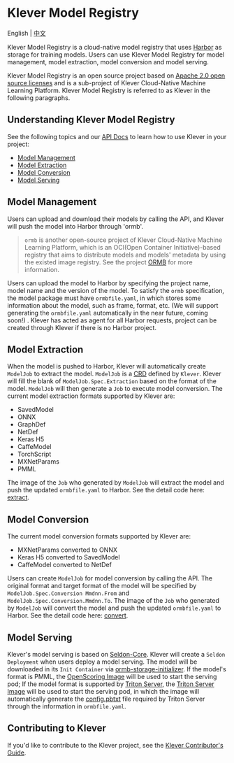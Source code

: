 # Klever Model Registry

English | [中文](docs_zh/README.md)

Klever Model Registry is a cloud-native model registry that uses [Harbor](https://github.com/goharbor/harbor) as storage for training models. Users can use Klever Model Registry for model management, model extraction, model conversion and model serving.

Klever Model Registry is an open source project based on [Apache 2.0 open source licenses](https://www.apache.org/licenses/LICENSE-2.0) and is a sub-project of Klever Cloud-Native Machine Learning Platform. Klever Model Registry is referred to as Klever in the following paragraphs.

<!-- // TODO:
## Getting started

To get started, complete the [Klever Tutorial]() and go through our
[examples]().
-->

## Understanding Klever Model Registry

See the following topics and our [API Docs](https://kleveross.github.io/klever-model-registry/api/) to learn how to use Klever in your project:

- [Model Management](#Model-Management)
- [Model Extraction](#Model-Extraction)
- [Model Conversion](#Model-Conversion)
- [Model Serving](#Model-Serving)

## Model Management

Users can upload and download their models by calling the API, and Klever will push the model into Harbor through 'ormb'.

> `ormb` is another open-source project of Klever Cloud-Native Machine Learning Platform, which is an OCI(Open Container Initiative)-based registry that aims to distribute models and models' metadata by using the existed image registry. See the project [ORMB](https://github.com/kleveross/ormb) for more information.

Users can upload the model to Harbor by specifying the project name, model name and the version of the model. To satisfy the `ormb` specification, the model package must have `ormbfile.yaml`, in which stores some information about the model, such as frame, format, etc. (We will support generating the `ormbfile.yaml` automatically in the near future, coming soon!) . Klever has acted as agent for all Harbor requests, project can be created through Klever if there is no Harbor project.

## Model Extraction
When the model is pushed to Harbor, Klever will automatically create `ModelJob` to extract the model. `ModelJob` is a [CRD](https://kubernetes.io/docs/concepts/extend-kubernetes/api-extension/custom-resources/) defined by `Klever`. Klever will fill the blank of `ModelJob.Spec.Extraction` based on the format of the model. `ModelJob` will then generate a `Job` to execute model conversion. The current model extraction formats supported by Klever are:
- SavedModel
- ONNX
- GraphDef
- NetDef
- Keras H5
- CaffeModel
- TorchScript
- MXNetParams
- PMML

The image of the `Job` who generated by `ModelJob` will extract the model and push the updated `ormbfile.yaml` to Harbor. See the detail code here: [extract](/scripts/extract/extract.py).

## Model Conversion

The current model conversion formats supported by Klever are:
- MXNetParams converted to ONNX
- Keras H5 converted to SavedModel
- CaffeModel converted to NetDef

Users can create `ModelJob` for model conversion by calling the API. The original format and target format of the model will be specified by `ModelJob.Spec.Conversion Mmdnn.From` and `ModelJob.Spec.Conversion.Mmdnn.To`. The image of the `Job` who generated by `ModelJob` will convert the model and push the updated `ormbfile.yaml` to Harbor. See the detail code here: [convert](/scripts/convert/base_convert/base_convert.py).

## Model Serving

Klever's model serving is based on [Seldon-Core](https://github.com/SeldonIO/seldon-core). Klever will create a `Seldon Deployment` when users deploy a model serving. The model will be downloaded in its `Init Container` via [ormb-storage-initializer](https://github.com/kleveross/ormb/blob/master/build/ormb-storage-initializer/Dockerfile). If the model's format is PMML, the [OpenScoring Image](/build/serving/openscoring/Dockerfile) will be used to start the serving pod; If the model format is supported by [Triton Server](https://docs.nvidia.com/deeplearning/triton-inference-server/master-user-guide/docs/model_repository.html#framework-model-definition), the [Triton Server Image](/build/serving/tensorrt/Dockerfile) will be used to start the serving pod, in which the image will automatically generate the [config.pbtxt](https://docs.nvidia.com/deeplearning/triton-inference-server/user-guide/docs/model_configuration.html#) file required by Triton Server through the information in `ormbfile.yaml`.

## Contributing to Klever

If you'd like to contribute to the Klever project, see the [Klever Contributor's Guide](/CONTRIBUTING.md).
